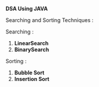 **DSA Using JAVA**

Searching and Sorting Techniques :

Searching :
1. **LinearSearch**
2. **BinarySearch**

Sorting :
1. **Bubble Sort**
2. **Insertion Sort**
